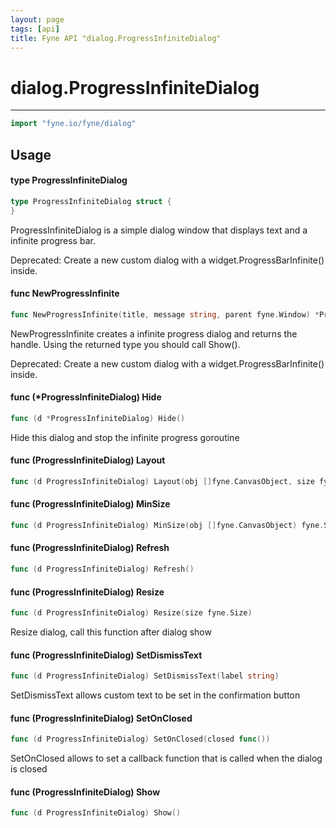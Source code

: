 ```yaml
---
layout: page
tags: [api]
title: Fyne API "dialog.ProgressInfiniteDialog"
---
```


# dialog.ProgressInfiniteDialog
---
```go
import "fyne.io/fyne/dialog"
```

## Usage

#### type ProgressInfiniteDialog

```go
type ProgressInfiniteDialog struct {
}
```

ProgressInfiniteDialog is a simple dialog window that displays text and a infinite progress bar.


<div class="deprecated">
Deprecated: Create a new custom dialog with a widget.ProgressBarInfinite() inside.</div>

#### func  NewProgressInfinite

```go
func NewProgressInfinite(title, message string, parent fyne.Window) *ProgressInfiniteDialog
```
NewProgressInfinite creates a infinite progress dialog and returns the handle. Using the returned type you should call Show().


<div class="deprecated">
Deprecated: Create a new custom dialog with a widget.ProgressBarInfinite() inside.</div>

#### func (*ProgressInfiniteDialog) Hide

```go
func (d *ProgressInfiniteDialog) Hide()
```
Hide this dialog and stop the infinite progress goroutine

#### func (ProgressInfiniteDialog) Layout

```go
func (d ProgressInfiniteDialog) Layout(obj []fyne.CanvasObject, size fyne.Size)
```

#### func (ProgressInfiniteDialog) MinSize

```go
func (d ProgressInfiniteDialog) MinSize(obj []fyne.CanvasObject) fyne.Size
```

#### func (ProgressInfiniteDialog) Refresh

```go
func (d ProgressInfiniteDialog) Refresh()
```

#### func (ProgressInfiniteDialog) Resize

```go
func (d ProgressInfiniteDialog) Resize(size fyne.Size)
```
Resize dialog, call this function after dialog show

#### func (ProgressInfiniteDialog) SetDismissText

```go
func (d ProgressInfiniteDialog) SetDismissText(label string)
```
SetDismissText allows custom text to be set in the confirmation button

#### func (ProgressInfiniteDialog) SetOnClosed

```go
func (d ProgressInfiniteDialog) SetOnClosed(closed func())
```
SetOnClosed allows to set a callback function that is called when the dialog is closed

#### func (ProgressInfiniteDialog) Show

```go
func (d ProgressInfiniteDialog) Show()
```
